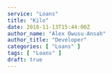 ```yaml
---
service: "Loans"
title: "Kilo"
date: 2018-11-13T15:44:00Z
author_name: "Alex Owusu-Ansah"
author_title: "Developer"
categories: [ "Loans" ]
tags: [ "Loans" ]
draft: true
---
```

